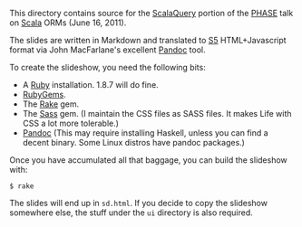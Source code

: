 This directory contains source for the [ScalaQuery][] portion of the
[PHASE][] talk on [Scala][] ORMs (June 16, 2011).

The slides are written in Markdown and translated to [S5][] HTML+Javascript
format via John MacFarlane's excellent [Pandoc][] tool.

To create the slideshow, you need the following bits:

* A [Ruby][] installation. 1.8.7 will do fine.
* [RubyGems][].
* The [Rake][] gem.
* The [Sass][] gem. (I maintain the CSS files as SASS files. It makes Life
  with CSS a lot more tolerable.)
* [Pandoc][] (This may require installing Haskell, unless you can find a
  decent binary. Some Linux distros have pandoc packages.)
  
Once you have accumulated all that baggage, you can build the slideshow with:

    $ rake

The slides will end up in `sd.html`. If you decide to copy the slideshow
somewhere else, the stuff under the `ui` directory is also required.

[ScalaQuery]: http://scalaquery.org/
[PHASE]: http://www.meetup.com/scala-phase
[Scala]: http://www.scala-lang.org/
[Pandoc]: http://johnmacfarlane.net/pandoc/
[S5]: http://meyerweb.com/eric/tools/s5/
[Ruby]: http://www.ruby-lang.org/
[RubyGems]: http://rubygems.org/
[Sass]: http://sass-lang.com/
[Rake]: http://rake.rubyforge.org/

